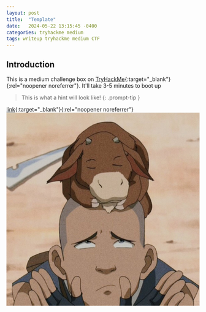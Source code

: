 ```yaml
---
layout: post
title:  "Template"
date:   2024-05-22 13:15:45 -0400
categories: tryhackme medium
tags: writeup tryhackme medium CTF
---
```

## Introduction
This is a medium challenge box on
[TryHackMe](https://tryhackme.com/r/room/anonymousplayground){:target="_blank"}{:rel="noopener noreferrer"}.
It'll take 3-5 minutes to boot up

> This is what a hint will look like!
{: .prompt-tip }

[link](){:target="_blank"}{:rel="noopener noreferrer"}
![image](/images/sokka.jpg)
